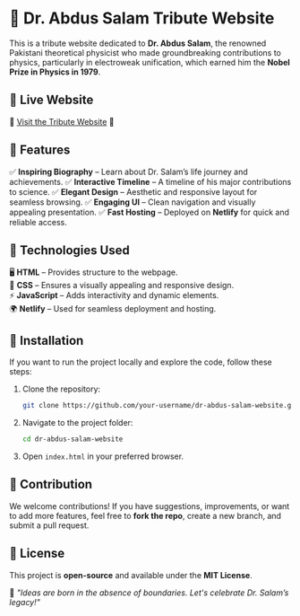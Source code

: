 # 🌟 Dr. Abdus Salam Tribute Website

This is a tribute website dedicated to **Dr. Abdus Salam**, the renowned Pakistani theoretical physicist who made groundbreaking contributions to physics, particularly in electroweak unification, which earned him the **Nobel Prize in Physics in 1979**.

## 🔗 Live Website
🎉 [Visit the Tribute Website](https://dr-abdus-salam.netlify.app/) 🎉

## 📌 Features
✅ **Inspiring Biography** – Learn about Dr. Salam’s life journey and achievements.
✅ **Interactive Timeline** – A timeline of his major contributions to science.
✅ **Elegant Design** – Aesthetic and responsive layout for seamless browsing.
✅ **Engaging UI** – Clean navigation and visually appealing presentation.
✅ **Fast Hosting** – Deployed on **Netlify** for quick and reliable access.

## 🚀 Technologies Used
🖥 **HTML** – Provides structure to the webpage.  
🎨 **CSS** – Ensures a visually appealing and responsive design.  
⚡ **JavaScript** – Adds interactivity and dynamic elements.  
🌍 **Netlify** – Used for seamless deployment and hosting.  

## 📂 Installation
If you want to run the project locally and explore the code, follow these steps:

1. Clone the repository:
   ```sh
   git clone https://github.com/your-username/dr-abdus-salam-website.git
   ```
2. Navigate to the project folder:
   ```sh
   cd dr-abdus-salam-website
   ```
3. Open `index.html` in your preferred browser.

## 🎯 Contribution
We welcome contributions! If you have suggestions, improvements, or want to add more features, feel free to **fork the repo**, create a new branch, and submit a pull request. 

## 📜 License
This project is **open-source** and available under the **MIT License**. 

🚀 _"Ideas are born in the absence of boundaries. Let's celebrate Dr. Salam’s legacy!"_

